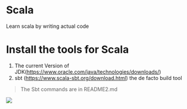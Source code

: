 # Scala
Learn scala by writing actual code
# Install the tools for Scala
1. The current Version of JDK(https://www.oracle.com/java/technologies/downloads/)
2. sbt (https://www.scala-sbt.org/download.html) the de facto build tool

> The Sbt commands are in README2.md

<img src="https://encrypted-tbn0.gstatic.com/images?q=tbn:ANd9GcTfr7tmKyu68Vy0eSsyZE9sXhc2EbKwbMakFQ&usqp=CAU">